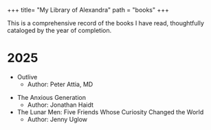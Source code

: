 +++
title= "My Library of Alexandra"
path = "books"
+++


This is a comprehensive record of the books I have read, thoughtfully cataloged by the year of completion.

# 2025
- Outlive
    - Author: Peter Attia, MD
* The Anxious Generation
    - Author: Jonathan Haidt
* The Lunar Men: Five Friends Whose Curiosity Changed the World
    - Author: Jenny Uglow
